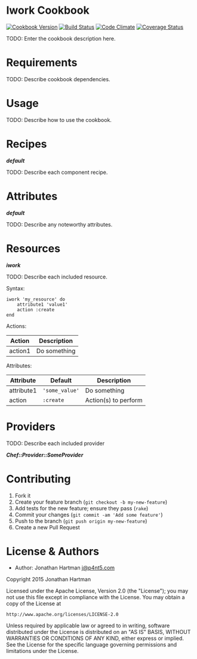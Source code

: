 Iwork Cookbook
==============
[![Cookbook Version](https://img.shields.io/cookbook/v/iwork.svg)][cookbook]
[![Build Status](https://img.shields.io/travis/RoboticCheese/iwork-chef.svg)][travis]
[![Code Climate](https://img.shields.io/codeclimate/github/RoboticCheese/iwork-chef.svg)][codeclimate]
[![Coverage Status](https://img.shields.io/coveralls/RoboticCheese/iwork-chef.svg)][coveralls]

[cookbook]: https://supermarket.chef.io/cookbooks/iwork
[travis]: https://travis-ci.org/RoboticCheese/iwork-chef
[codeclimate]: https://codeclimate.com/github/RoboticCheese/iwork-chef
[coveralls]: https://coveralls.io/r/RoboticCheese/iwork-chef

TODO: Enter the cookbook description here.

Requirements
============

TODO: Describe cookbook dependencies.

Usage
=====

TODO: Describe how to use the cookbook.

Recipes
=======

***default***

TODO: Describe each component recipe.

Attributes
==========

***default***

TODO: Describe any noteworthy attributes.

Resources
=========

***iwork***

TODO: Describe each included resource.

Syntax:

    iwork 'my_resource' do
        attribute1 'value1'
        action :create
    end

Actions:

| Action  | Description  |
|---------|--------------|
| action1 | Do something |

Attributes:

| Attribute  | Default        | Description          |
|------------|----------------|----------------------|
| attribute1 | `'some_value'` | Do something         |
| action     | `:create`      | Action(s) to perform |

Providers
=========

TODO: Describe each included provider

***Chef::Provider::SomeProvider***

Contributing
============

1. Fork it
2. Create your feature branch (`git checkout -b my-new-feature`)
3. Add tests for the new feature; ensure they pass (`rake`)
4. Commit your changes (`git commit -am 'Add some feature'`)
5. Push to the branch (`git push origin my-new-feature`)
6. Create a new Pull Request

License & Authors
=================
- Author: Jonathan Hartman <j@p4nt5.com>

Copyright 2015 Jonathan Hartman

Licensed under the Apache License, Version 2.0 (the "License");
you may not use this file except in compliance with the License.
You may obtain a copy of the License at

    http://www.apache.org/licenses/LICENSE-2.0

Unless required by applicable law or agreed to in writing, software
distributed under the License is distributed on an "AS IS" BASIS,
WITHOUT WARRANTIES OR CONDITIONS OF ANY KIND, either express or implied.
See the License for the specific language governing permissions and
limitations under the License.

